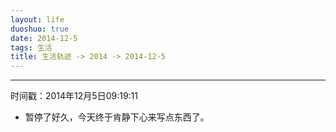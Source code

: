 ```yaml
---
layout: life
duoshuo: true
date: 2014-12-5
tags: 生活
title: 生活轨迹 -> 2014 -> 2014-12-5
---
```


******

时间戳：2014年12月5日09:19:11

* 暂停了好久，今天终于肯静下心来写点东西了。










